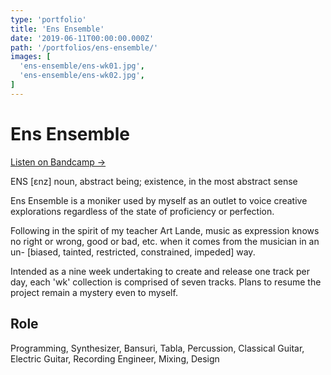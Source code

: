 ```yaml
---
type: 'portfolio'
title: 'Ens Ensemble'
date: '2019-06-11T00:00:00.000Z'
path: '/portfolios/ens-ensemble/'
images: [
  'ens-ensemble/ens-wk01.jpg',
  'ens-ensemble/ens-wk02.jpg',
]
---
```


# Ens Ensemble

[Listen on Bandcamp →](https://ensensemble.bandcamp.com/)

ENS [ɛnz] noun, abstract being; existence, in the most abstract sense

Ens Ensemble is a moniker used by myself as an outlet to voice creative explorations regardless of the state of proficiency or perfection.

Following in the spirit of my teacher Art Lande, music as expression knows no right or wrong, good or bad, etc. when it comes from the musician in an un- [biased, tainted, restricted, constrained, impeded] way.

Intended as a nine week undertaking to create and release one track per day, each 'wk' collection is comprised of seven tracks. Plans to resume the project remain a mystery even to myself.

## Role

Programming, Synthesizer, Bansuri, Tabla, Percussion, Classical Guitar, Electric Guitar, Recording Engineer, Mixing, Design
